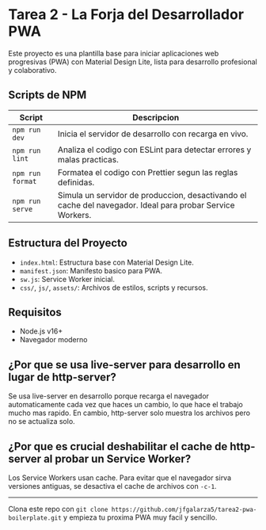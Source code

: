 # Tarea 2 - La Forja del Desarrollador PWA

Este proyecto es una plantilla base para iniciar aplicaciones web progresivas (PWA) con Material Design Lite, lista para desarrollo profesional y colaborativo.

## Scripts de NPM

| Script           | Descripcion                                                                 |
|------------------|------------------------------------------------------------------------------|
| `npm run dev`    | Inicia el servidor de desarrollo con recarga en vivo.                       |
| `npm run lint`   | Analiza el codigo con ESLint para detectar errores y malas practicas.       |
| `npm run format` | Formatea el codigo con Prettier segun las reglas definidas.                 |
| `npm run serve`  | Simula un servidor de produccion, desactivando el cache del navegador. Ideal para probar Service Workers. |

## Estructura del Proyecto

- `index.html`: Estructura base con Material Design Lite.
- `manifest.json`: Manifesto basico para PWA.
- `sw.js`: Service Worker inicial.
- `css/`, `js/`, `assets/`: Archivos de estilos, scripts y recursos.

## Requisitos

- Node.js v16+
- Navegador moderno

## ¿Por que se usa live-server para desarrollo en lugar de http-server?
Se usa live-server en desarrollo porque recarga el navegador automaticamente cada vez que haces un cambio, lo que hace el trabajo mucho mas rapido. En cambio, http-server solo muestra los archivos pero no se actualiza solo.

##  ¿Por que es crucial deshabilitar el cache de http-server al probar un Service Worker?

Los Service Workers usan cache. Para evitar que el navegador sirva versiones antiguas, se desactiva el cache de archivos con `-c-1`.

---

Clona este repo con `git clone https://github.com/jfgalarza5/tarea2-pwa-boilerplate.git` y empieza tu proxima PWA muy facil y sencillo.
